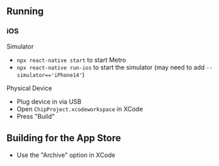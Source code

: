 ## Running

### iOS
Simulator
- `npx react-native start` to start Metro
- `npx react-native run-ios` to start the simulator (may need to add `--simulator=='iPhone14'`)

Physical Device
- Plug device in via USB
- Open `ChipProject.xcodeworkspace` in XCode
- Press "Build"

## Building for the App Store
- Use the "Archive" option in XCode
